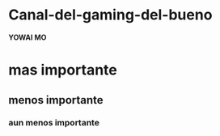 # Canal-del-gaming-del-bueno

**YOWAI MO**

# mas importante
## menos importante
### aun menos importante
